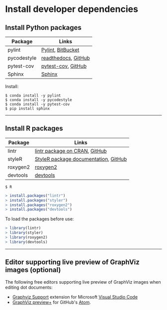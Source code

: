 # Install developer dependencies

## Install Python packages

| Package | Links |
| ------- | ----- |
| pylint | [Pylint](https://www.pylint.org/), [BitBucket](https://bitbucket.org/logilab/pylint.org) |
| pycodestyle | [readthedocs](https://pycodestyle.readthedocs.io/), [GitHub](https://github.com/pycqa/pycodestyle) |
| pytest-cov | [pytest-cov](https://pytest-cov.readthedocs.io), [GitHub](https://github.com/pytest-dev/pytest-cov) |
| Sphinx | [Sphinx](https://www.sphinx-doc.org/) |

Install:

```console
$ conda install -y pylint
$ conda install -y pycodestyle
$ conda install -y pytest-cov
$ pip install sphinx
```

---

## Install R packages

| Package | Links |
| ------- | ----- |
| lintr | [lintr package on CRAN](https://cran.r-project.org/package=lintr), [GitHub](https://github.com/jimhester/lintr) |
| styleR | [StyleR package documentation](https://styler.r-lib.org/), [GitHub](https://github.com/r-lib/styler) |
| roxygen2 | [roxygen2](https://cloud.r-project.org/web/packages/roxygen2/index.html) |
| devtools | [devtools](https://cran.r-project.org/web/packages/devtools/index.html) |


```console
$ R
```
```R
> install.packages("lintr")
> install.packages("styler")
> install.packages("roxygen2")
> install.packages("devtools")
```

To load the packages before use:

```R
> library(lintr)
> library(styler)
> library(roxygen2)
> library(devtools)
```

---

## Editor supporting live preview of GraphViz images (optional)

The following free editors supporting live preview of GraphViz images when editing dot documents:

* [Graphviz Support](https://marketplace.visualstudio.com/items?itemName=joaompinto.vscode-graphviz) extension for Microsoft [Visual Studio Code](https://code.visualstudio.com/)
* [GraphViz preview+](https://atom.io/packages/graphviz-preview-plus) for GitHub's [Atom](https://atom.io/).
